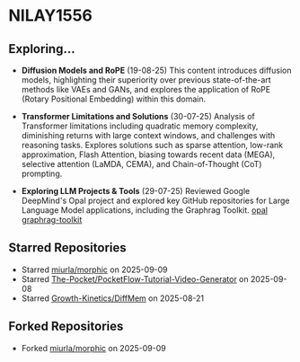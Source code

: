 # NILAY1556

## Exploring...
- **Diffusion Models and RoPE** (19-08-25)
  This content introduces diffusion models, highlighting their superiority over previous state-of-the-art methods like VAEs and GANs, and explores the application of RoPE (Rotary Positional Embedding) within this domain.

- **Transformer Limitations and Solutions** (30-07-25)
  Analysis of Transformer limitations including quadratic memory complexity, diminishing returns with large context windows, and challenges with reasoning tasks. Explores solutions such as sparse attention, low-rank approximation, Flash Attention, biasing towards recent data (MEGA), selective attention (LaMDA, CEMA), and Chain-of-Thought (CoT) prompting.

- **Exploring LLM Projects & Tools** (29-07-25)
  Reviewed Google DeepMind's Opal project and explored key GitHub repositories for Large Language Model applications, including the Graphrag Toolkit.
  [opal](https://opal.withgoogle.com/)
  [graphrag-toolkit](https://github.com/awslabs/graphrag-toolkit)

## Starred Repositories
- Starred [miurla/morphic](https://github.com/miurla/morphic) on 2025-09-09
- Starred [The-Pocket/PocketFlow-Tutorial-Video-Generator](https://github.com/The-Pocket/PocketFlow-Tutorial-Video-Generator) on 2025-09-08
- Starred [Growth-Kinetics/DiffMem](https://github.com/Growth-Kinetics/DiffMem) on 2025-08-21

## Forked Repositories
- Forked [miurla/morphic](https://github.com/NILAY1556/morphic) on 2025-09-09

